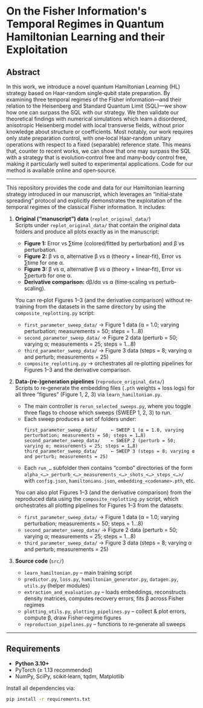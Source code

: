 # On the Fisher Information's Temporal Regimes in Quantum Hamiltonian Learning and their Exploitation

## Abstract

In this work, we introduce a novel quantum Hamiltonian Learning (HL) strategy based on Haar‐random single‐qubit state preparation. By examining three temporal regimes of the Fisher information—and their relation to the Heisenberg and Standard Quantum Limit (SQL)—we show how one can surpass the SQL with our strategy. We then validate our theoretical findings with numerical simulations which learn a disordered, anisotropic Heisenberg model with local transverse fields, without prior knowledge about structure or coefficients. Most notably, our work requires only state preparation control, with one‐local Haar‐random unitary operations with respect to a fixed (separable) reference state. This means that, counter to recent works, we can show that one may surpass the SQL with a strategy that is evolution‐control free and many‐body control free, making it particularly well suited to experimental applications. Code for our method is available online and open‐source.

---

This repository provides the code and data for our Hamiltonian learning strategy introduced in our manuscript, which leverages an “initial‐state spreading” protocol and explicitly demonstrates the exploitation of the temporal regimes of the classical Fisher information. It includes:

1. **Original (“manuscript”) data** (`replot_original_data/`)  
   Scripts under `replot_original_data/` that contain the _original_ data folders and produce all plots exactly as in the manuscript:  
   - **Figure 1:** Error vs ∑time (colored/fitted by perturbation) and β vs perturbation.  
   - **Figure 2:** β vs α, alternative β vs α (theory + linear‐fit), Error vs ∑time for one α.  
   - **Figure 3:** β vs α, alternative β vs α (theory + linear‐fit), Error vs ∑perturb for one α.  
   - **Derivative comparison:** dβ/dα vs α (time‐scaling vs perturb‐scaling).  

   You can re‐plot Figures 1–3 (and the derivative comparison) without re‐training from the datasets in the same directory by using the `composite_replotting.py` script:  
   - `first_parameter_sweep_data/` → Figure 1 data (α = 1.0; varying perturbation; measurements = 50; steps = 1…8)  
   - `second_parameter_sweep_data/` → Figure 2 data (perturb = 50; varying α; measurements = 25; steps = 1…8)  
   - `third_parameter_sweep_data/` → Figure 3 data (steps = 8; varying α and perturb; measurements = 25)  
   - `composite_replotting.py` → orchestrates all re‐plotting pipelines for Figures 1–3 and the derivative comparison.

2. **Data‐(re-)generation pipelines** (`reproduce_original_data/`)  
   Scripts to re‐generate the embedding files (`.pth` weights + loss logs) for all three “figures” (Figure 1, 2, 3) via `learn_hamiltonian.py`.  
   - The main controller is `rerun_selected_sweeps.py`, where you toggle three flags to choose which sweeps (SWEEP 1, 2, 3) to run.  
   - Each sweep produces a set of folders under:
     ```
     first_parameter_sweep_data/     ← SWEEP 1 (α = 1.0, varying perturbation; measurements = 50; steps = 1…8)
     second_parameter_sweep_data/    ← SWEEP 2 (perturb = 50; varying α; measurements = 25; steps = 1…8)
     third_parameter_sweep_data/     ← SWEEP 3 (steps = 8; varying α and perturb; measurements = 25)
     ```
   - Each `run_…` subfolder then contains “combo” directories of the form  
     `alpha_<…>_perturb_<…>_measurements_<…>_shots_<…>_steps_<…>/`  
     with `config.json`, `hamiltonians.json`, `embedding_<codename>.pth`, etc.

   You can also plot Figures 1–3 (and the derivative comparison) from the reproduced data using the `composite_replotting.py` script, which orchestrates all plotting pipelines for Figures 1–3 from the datasets:
   - `first_parameter_sweep_data/` → Figure 1 data (α = 1.0; varying perturbation; measurements = 50; steps = 1…8)  
   - `second_parameter_sweep_data/` → Figure 2 data (perturb = 50; varying α; measurements = 25; steps = 1…8)  
   - `third_parameter_sweep_data/` → Figure 3 data (steps = 8; varying α and perturb; measurements = 25)  

3. **Source code** (`src/`)  
   - `learn_hamiltonian.py` – main training script  
   - `predictor.py`, `loss.py`, `hamiltonian_generator.py`, `datagen.py`, `utils.py` (helper modules)  
   - `extraction_and_evaluation.py` – loads embeddings, reconstructs density matrices, computes recovery errors, fits β across Fisher regimes  
   - `plotting_utils.py`, `plotting_pipelines.py` – collect & plot errors, compute β, draw Fisher‐regime figures  
   - `reproduction_pipelines.py` – functions to re‐generate all sweeps  

---

## Requirements

- **Python 3.10+**  
- PyTorch (≥ 1.13 recommended)  
- NumPy, SciPy, scikit‐learn, tqdm, Matplotlib  

Install all dependencies via:

```bash
pip install -r requirements.txt

